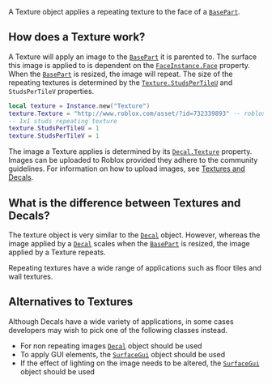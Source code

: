 A Texture object applies a repeating texture to the face of a
[`BasePart`](https://create.roblox.com/docs/reference/engine/classes/BasePart).
## How does a Texture work?

A Texture will apply an image to the [`BasePart`](https://create.roblox.com/docs/reference/engine/classes/BasePart) it is parented to. The
surface this image is applied to is dependent on the [`FaceInstance.Face`](https://create.roblox.com/docs/reference/engine/classes/FaceInstance#Face)
property. When the [`BasePart`](https://create.roblox.com/docs/reference/engine/classes/BasePart) is resized, the image will repeat. The
size of the repeating textures is determined by the
[`Texture.StudsPerTileU`](https://create.roblox.com/docs/reference/engine/classes/Texture#StudsPerTileU) and `StudsPerTileV` properties.
```lua
local texture = Instance.new("Texture")
texture.Texture = "http://www.roblox.com/asset/?id=732339893" -- roblox logo
-- 1x1 studs repeating texture
texture.StudsPerTileU = 1
texture.StudsPerTileV = 1
```

The image a Texture applies is determined by its [`Decal.Texture`](https://create.roblox.com/docs/reference/engine/classes/Decal#Texture)
property. Images can be uploaded to Roblox provided they adhere to the
community guidelines. For information on how to upload images, see
[Textures and Decals](https://create.roblox.com/docs/parts/textures-decals).
## What is the difference between Textures and Decals?

The texture object is very similar to the [`Decal`](https://create.roblox.com/docs/reference/engine/classes/Decal) object. However,
whereas the image applied by a [`Decal`](https://create.roblox.com/docs/reference/engine/classes/Decal) scales when the [`BasePart`](https://create.roblox.com/docs/reference/engine/classes/BasePart)
is resized, the image applied by a Texture repeats.

Repeating textures have a wide range of applications such as floor tiles and
wall textures.
## Alternatives to Textures

Although Decals have a wide variety of applications, in some cases developers
may wish to pick one of the following classes instead.

- For non repeating images [`Decal`](https://create.roblox.com/docs/reference/engine/classes/Decal) object should be used
- To apply GUI elements, the [`SurfaceGui`](https://create.roblox.com/docs/reference/engine/classes/SurfaceGui) object should be used
- If the effect of lighting on the image needs to be altered, the
[`SurfaceGui`](https://create.roblox.com/docs/reference/engine/classes/SurfaceGui) object should be used
